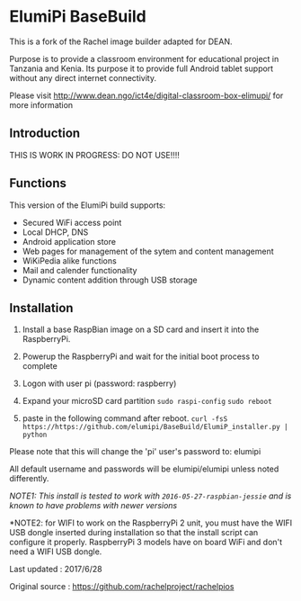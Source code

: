 # ElumiPi BaseBuild
This is a fork of the Rachel image builder adapted for DEAN. 

Purpose is to provide a classroom environment for educational project in Tanzania and Kenia. Its purpose it to provide full Android tablet support without any direct internet connectivity.

Please visit http://www.dean.ngo/ict4e/digital-classroom-box-elimupi/ for more information

## Introduction
THIS IS WORK IN PROGRESS: DO NOT USE!!!!

## Functions
This version of the ElumiPi build supports:
- Secured WiFi access point
- Local DHCP, DNS
- Android application store
- Web pages for management of the sytem and content management
- WiKiPedia alike functions
- Mail and calender functionality
- Dynamic content addition through USB storage   
 
## Installation
1. Install a base RaspBian image on a SD card and insert it into the RaspberryPi.

2. Powerup the RaspberryPi and wait for the initial boot process to complete

3. Logon with user pi (password: raspberry)
  
4. Expand your microSD card partition
`sudo raspi-config`
`sudo reboot`

5. paste in the following command after reboot.
`curl -fsS https://https://github.com/elumipi/BaseBuild/ElumiP_installer.py | python`

Please note that this will change the 'pi' user's password to: elumipi

All default username and passwords will be elumipi/elumipi unless noted differently.

*NOTE1: This install is tested to work with `2016-05-27-raspbian-jessie` and is known to have problems with newer versions*

*NOTE2: for WIFI to work on the RaspberryPi 2 unit, you must have the WIFI USB dongle inserted
during installation so that the install script can configure it properly. RaspberryPi 3 models have on board WiFi and don't need a WIFI USB dongle.

Last updated : 2017/6/28

Original source : https://github.com/rachelproject/rachelpios
